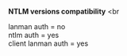 **NTLM versions compatibility** <br

lanman auth = no <br>
ntlm auth = yes <br>
client lanman auth = yes <br>
